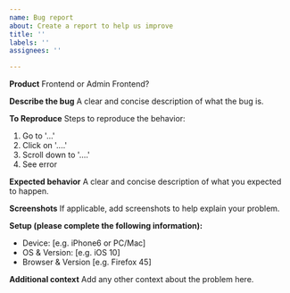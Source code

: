 ```yaml
---
name: Bug report
about: Create a report to help us improve
title: ''
labels: ''
assignees: ''

---
```


**Product**
Frontend or Admin Frontend?

**Describe the bug**
A clear and concise description of what the bug is.

**To Reproduce**
Steps to reproduce the behavior:
1. Go to '...'
2. Click on '....'
3. Scroll down to '....'
4. See error

**Expected behavior**
A clear and concise description of what you expected to happen.

**Screenshots**
If applicable, add screenshots to help explain your problem.

**Setup (please complete the following information):**
 - Device: [e.g. iPhone6 or PC/Mac]
 - OS & Version: [e.g. iOS 10]
 - Browser & Version [e.g. Firefox 45]

**Additional context**
Add any other context about the problem here.
